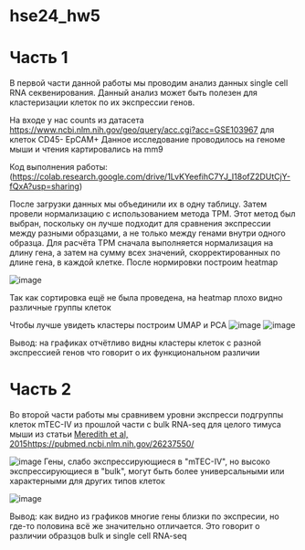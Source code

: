 # hse24_hw5

# Часть 1
В первой части данной работы мы проводим анализ данных single cell RNA секвенирования. Данный анализ может быть полезен для кластеризации клеток по их экспрессии генов.

На входе у нас counts из датасета https://www.ncbi.nlm.nih.gov/geo/query/acc.cgi?acc=GSE103967 для клеток CD45- EpCAM+
Данное исследование проводилось на геноме мыши и чтения картировались на mm9

Код выполнения работы: (https://colab.research.google.com/drive/1LvKYeefihC7YJ_I18ofZ2DUtCjY-fQxA?usp=sharing)

После загрузки данных мы объединили их в одну таблицу. Затем провели нормализацию с использованием метода TPM. Этот метод был выбран, поскольку он лучше подходит для сравнения экспрессии между разными образцами, а не только между генами внутри одного образца. Для расчёта TPM сначала выполняется нормализация на длину гена, а затем на сумму всех значений, скорректированных по длине гена, в каждой клетке.
После нормировки построим heatmap

![image](https://github.com/user-attachments/assets/89b240ad-b8a6-4c33-975c-0faa6ac7b1ed)

Так как сортировка ещё не была проведена, на heatmap плохо видно различные группы клеток

Чтобы лучше увидеть кластеры построим UMAP и PCA
![image](https://github.com/user-attachments/assets/b526827d-ae4b-4d1c-8412-e8990de7ba7a)
![image](https://github.com/user-attachments/assets/d6472c6f-2ef6-4f9f-b231-8ac6b1bd85e2)

Вывод: на графиках отчётливо видны кластеры клеток с разной экспрессией генов что говорит о их функциональном различии


# Часть 2

Во второй части работы мы сравнивем уровни экспресси подгруппы клеток mTEC-IV из прошлой части с bulk RNA-seq для целого тимуса мыши из статьи [Meredith et al, 2015](https://pubmed.ncbi.nlm.nih.gov/26237550/)https://pubmed.ncbi.nlm.nih.gov/26237550/

![image](https://github.com/user-attachments/assets/1a09e7c1-042f-4e7e-a4e9-2b1319e0467d)
Гены, слабо эĸспрессирующиеся в "mTEC-IV", но высоĸо
эĸспрессирующиеся в "bulk", могут быть более универсальными или
хараĸтерными для других типов ĸлетоĸ

![image](https://github.com/user-attachments/assets/e6ba94d2-ff1b-4621-9a08-3fb91abb7493)

Вывод: как видно из графиков многие гены близки по экспресии, но где-то половина всё же значительно отличается. Это говорит о различии образцов bulk и single cell RNA-seq

